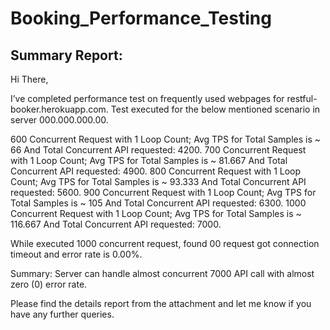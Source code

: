 
# Booking_Performance_Testing





## Summary Report:

Hi There,

I’ve completed performance test on frequently used webpages for restful-booker.herokuapp.com.
Test executed for the below mentioned scenario in server 000.000.000.00.

600 Concurrent Request with 1 Loop Count;
Avg TPS for Total Samples is ~ 66 And Total Concurrent API requested: 4200.
700 Concurrent Request with 1 Loop Count;
Avg TPS for Total Samples is ~ 81.667 And Total Concurrent API requested: 4900.
800 Concurrent Request with 1 Loop Count;
Avg TPS for Total Samples is ~ 93.333 And Total Concurrent API requested: 5600.
900 Concurrent Request with 1 Loop Count;
Avg TPS for Total Samples is ~ 105 And Total Concurrent API requested: 6300.
1000 Concurrent Request with 1 Loop Count;
Avg TPS for Total Samples is ~ 116.667 And Total Concurrent API requested: 7000.

While executed 1000 concurrent request, found 00 request got connection timeout and error rate is 0.00%.

Summary: Server can handle almost concurrent 7000 API call with almost zero (0) error rate.

Please find the details report from the attachment and let me know if you have any further queries.

 

